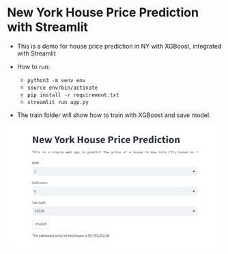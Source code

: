 # New York House Price Prediction with Streamlit

 - This is a demo for house price prediction in NY with XGBoost, integrated with Streamlit

- How to run:
    - ```python3 -m venv env```
    - ```source env/bin/activate```
    - ```pip install -r requirement.txt``` 
    - ```streamlit run app.py```

- The train folder will show how to train with XGBoost and save model.

<img title="My basic app" src="img/app.png">
